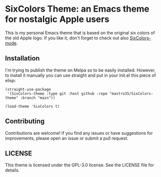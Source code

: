 # SixColors Theme: an Emacs theme for nostalgic Apple users

This is my personal Emacs theme that is based on the original six colors of the old Apple logo.
If you like it, don't forget to check out also [SixColors-mode](https://github.com/mastro35/sixcolors-mode).

## Installation

I'm trying to publish the theme on Melpa so to be easily installed. 
However, to install it manually you can use straight and put in your init.el this piece of elisp:

```elisp
(straight-use-package 
 '(SixColors-theme :type git :host github :repo "mastro35/SixColors-theme" :branch "main"))

(load-theme 'SixColors t)
```

## Contributing

Contributions are welcome! If you find any issues or have suggestions for improvements, please open an issue or submit a pull request.

## LICENSE

This theme is licensed under the GPL-3.0 license. See the LICENSE file for details.
